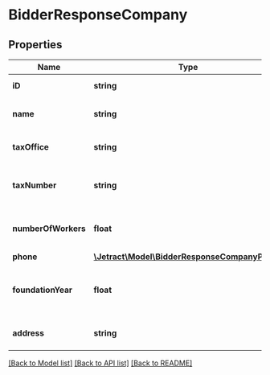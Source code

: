 # BidderResponseCompany

## Properties
Name | Type | Description | Notes
------------ | ------------- | ------------- | -------------
**iD** | **string** | ID of the company. | [optional] 
**name** | **string** | Name of the company. | [optional] 
**taxOffice** | **string** | Tax Office of the company. | [optional] 
**taxNumber** | **string** | Tax Number of the company. | [optional] 
**numberOfWorkers** | **float** | Number of workers in this company. | [optional] 
**phone** | [**\Jetract\Model\BidderResponseCompanyPhone**](BidderResponseCompanyPhone.md) |  | [optional] 
**foundationYear** | **float** | Year when this company was founded. | [optional] 
**address** | **string** | Address of the company. | [optional] 

[[Back to Model list]](../README.md#documentation-for-models) [[Back to API list]](../README.md#documentation-for-api-endpoints) [[Back to README]](../README.md)


